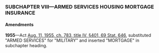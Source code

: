 ### SUBCHAPTER VIII—ARMED SERVICES HOUSING MORTGAGE INSURANCE ###

#### Amendments ####

**1955**—Act [Aug. 11, 1955, ch. 783, title IV, §401, 69 Stat. 646](/statviewer.htm?volume=69&page=646), substituted "ARMED SERVICES" for "MILITARY" and inserted "MORTGAGE" in subchapter heading.
